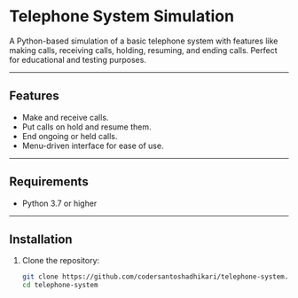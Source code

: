 # Telephone System Simulation

A Python-based simulation of a basic telephone system with features like making calls, receiving calls, holding, resuming, and ending calls. Perfect for educational and testing purposes.

---

## Features

- Make and receive calls.
- Put calls on hold and resume them.
- End ongoing or held calls.
- Menu-driven interface for ease of use.

---

## Requirements

- Python 3.7 or higher

---

## Installation

1. Clone the repository:
   ```bash
   git clone https://github.com/codersantoshadhikari/telephone-system.git
   cd telephone-system
